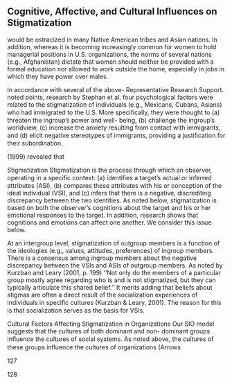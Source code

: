 ## Cognitive, Affective, and Cultural Inﬂuences on Stigmatization

would be ostracized in many Native American tribes and Asian nations. In addition, whereas it is becoming increasingly common for women to hold managerial positions in U.S. organizations, the norms of several nations (e.g., Afghanistan) dictate that women should neither be provided with a formal education nor allowed to work outside the home, especially in jobs in which they have power over males.

In accordance with several of the above- Representative Research Support. noted points, research by Stephan et al. four psychological factors were related to the stigmatization of individuals (e.g., Mexicans, Cubans, Asians) who had immigrated to the U.S. More speciﬁcally, they were thought to (a) threaten the ingroup’s power and well- being, (b) challenge the ingroup’s worldview, (c) increase the anxiety resulting from contact with immigrants, and (d) elicit negative stereotypes of immigrants, providing a justiﬁcation for their subordination.

(1999) revealed that

Stigmatization Stigmatization is the process through which an observer, operating in a speciﬁc context: (a) identiﬁes a target’s actual or inferred attributes (ASI), (b) compares these attributes with his or conception of the ideal individual (VSI), and (c) infers that there is a negative, discrediting discrepancy between the two identities. As noted below, stigmatization is based on both the observer’s cognitions about the target and his or her emotional responses to the target. In addition, research shows that cognitions and emotions can affect one another. We consider this issue below.

At an intergroup level, stigmatization of outgroup members is a function of the ideologies (e.g., values, attitudes, preferences) of ingroup members. There is a consensus among ingroup members about the negative discrepancy between the VSIs and ASIs of outgroup members. As noted by Kurzban and Leary (2001, p. 199) ‘‘Not only do the members of a particular group mostly agree regarding who is and is not stigmatized, but they can typically articulate this shared belief.’’ It merits adding that beliefs about stigmas are often a direct result of the socialization experiences of individuals in speciﬁc cultures (Kurzban & Leary, 2001). The reason for this is that socialization serves as the basis for VSIs.

Cultural Factors Affecting Stigmatization in Organizations Our SIO model suggests that the cultures of both dominant and non- dominant groups inﬂuence the cultures of social systems. As noted above, the cultures of these groups inﬂuence the cultures of organizations (Arrows

127

128